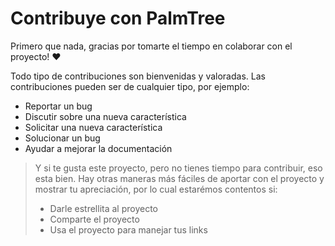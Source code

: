 # Contribuye con PalmTree

Primero que nada, gracias por tomarte el tiempo en colaborar con el proyecto! ❤️

Todo tipo de contribuciones son bienvenidas y valoradas. Las contribuciones pueden ser de cualquier tipo, por ejemplo:

- Reportar un bug
- Discutir sobre una nueva característica
- Solicitar una nueva característica
- Solucionar un bug
- Ayudar a mejorar la documentación

> Y si te gusta este proyecto, pero no tienes tiempo para contribuir, eso esta bien. Hay otras maneras más fáciles de aportar con el proyecto y mostrar tu apreciación, por lo cual estarémos contentos si:
>
> - Darle estrellita al proyecto
> - Comparte el proyecto
> - Usa el proyecto para manejar tus links

